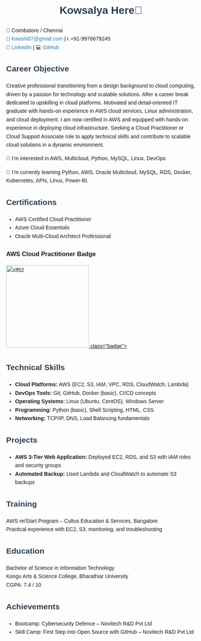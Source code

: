 <html lang="en">
<head>
  <meta charset="UTF-8">
  <title>Kowsalya R – Cloud Practitioner Resume</title>
  <style>
    body { font-family: Arial, sans-serif; margin: 40px; line-height: 1.6; }
    h1, h2 { color: #2c3e50; }
    .badge { width: 150px; }
    .contact a { color: #2980b9; text-decoration: none; }
  </style>
</head>
<body>
  <h1 align="center">Kowsalya Here👋</h1>

  <p class="contact">
    📍 Coimbatore / Chennai<br>
    📧 <a href="mailto:kowshi07@gmail.com">kowshi07@gmail.com</a> | 📞 +91-9976679245<br>
    🔗 <a href="https://www.linkedin.com/in/kowsalya-r77" target="_blank">LinkedIn</a> |
    💻 <a href="https://github.com/kowsalya-r77" target="_blank">GitHub</a>
  </p>

 <h2>Career Objective</h2>
  <p> Creative professional transitioning from a design background to cloud computing, driven by a passion for technology and scalable solutions. After a career break dedicated to upskilling in cloud platforms. Motivated and detail-oriented IT graduate with hands-on experience in AWS cloud services, Linux administration, and cloud deployment. I am now certified in AWS and equipped with hands-on experience in deploying cloud infrastructure. Seeking a Cloud Practitioner or Cloud Support Associate role to apply technical skills and contribute to scalable cloud solutions in a dynamic environment.</p>

👀 I’m interested in AWS, Multicloud, Python, MySQL, Linux, DevOps

🌱 I’m currently learning Python, AWS, Oracle Multicloud, MySQL, RDS, Docker, Kubernetes, APIs, Linux, Power-BI.

<h2>Certifications</h2>
  <ul>
    <li>AWS Certified Cloud Practitioner</li>
    <li>Azure Cloud Essentials</li>
    <li>Oracle Multi-Cloud Architect Professional</li>
  </ul>

  <!-- Credly Badge -->
  <h3>AWS Cloud Practitioner Badge</h3>
    <a href="https://www.credly.com/badges/cd7766bb-89e8-42a2-872f-059cd9f41741/public_url" target="_blank">
    <img src="<img width="220" height="220" alt="clf02" src="https://github.com/user-attachments/assets/76f469e8-447e-45cc-8e61-838b6004ddcc" />
 class="badge">
  </a>

  <h2>Technical Skills</h2>
  <ul>
    <li><strong>Cloud Platforms:</strong> AWS (EC2, S3, IAM, VPC, RDS, CloudWatch, Lambda)</li>
    <li><strong>DevOps Tools:</strong> Git, GitHub, Docker (basic), CI/CD concepts</li>
    <li><strong>Operating Systems:</strong> Linux (Ubuntu, CentOS), Windows Server</li>
    <li><strong>Programming:</strong> Python (basic), Shell Scripting, HTML, CSS</li>
    <li><strong>Networking:</strong> TCP/IP, DNS, Load Balancing fundamentals</li>
  </ul>

  <h2>Projects</h2>
  <ul>
    <li><strong>AWS 3-Tier Web Application:</strong> Deployed EC2, RDS, and S3 with IAM roles and security groups</li>
    <li><strong>Automated Backup:</strong> Used Lambda and CloudWatch to automate S3 backups</li>
  </ul>

  <h2>Training</h2>
  <p>
    AWS re/Start Program – Cultus Education & Services, Bangalore<br>
    Practical experience with EC2, S3, monitoring, and troubleshooting
  </p>

  <h2>Education</h2>
  <p>
    Bachelor of Science in Information Technology<br>
    Kongu Arts & Science College, Bharathiar University<br>
    CGPA: 7.4 / 10
  </p>

  <h2>Achievements</h2>
  <ul>
    <li>Bootcamp: Cybersecurity Defence – Novitech R&D Pvt Ltd</li>
    <li>Skill Camp: First Step into Open Source with GitHub – Novitech R&D Pvt Ltd</li>
  </ul>

</body>
</html>







<!--
**Kowsalya-Rathinasamy/Kowsalya-Rathinasamy** is a ✨ _special_ ✨ repository because its `README.md` (this file) appears on your GitHub profile.

Here are some ideas to get you started:

- 🔭 I’m currently working on ...
- 🌱 I’m currently learning ...
- 👯 I’m looking to collaborate on ...
- 🤔 I’m looking for help with ...
- 💬 Ask me about ...
- 📫 How to reach me: ...
- 😄 Pronouns: ...
- ⚡ Fun fact: ...
-->
